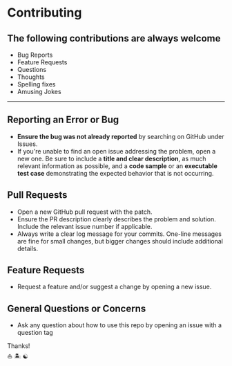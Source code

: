 # Contributing

## The following contributions are always welcome

-   Bug Reports
-   Feature Requests
-   Questions
-   Thoughts
-   Spelling fixes
-   Amusing Jokes

* * *

## Reporting an Error or Bug

-   **Ensure the bug was not already reported** by searching on GitHub under Issues.
-   If you're unable to find an open issue addressing the problem, open a new one. Be sure to include a **title and clear description**, as much relevant information as possible, and a **code sample** or an **executable test case** demonstrating the expected behavior that is not occurring.

## Pull Requests

-   Open a new GitHub pull request with the patch.
-   Ensure the PR description clearly describes the problem and solution. Include the relevant issue number if applicable.
-   Always write a clear log message for your commits. One-line messages are fine for small changes, but bigger changes should include additional details.

## Feature Requests

-   Request a feature and/or suggest a change by opening a new issue.

## General Questions or Concerns

-   Ask any question about how to use this repo by opening an issue with a question tag

Thanks!  
:sailboat: :desert_island: :yin_yang:
